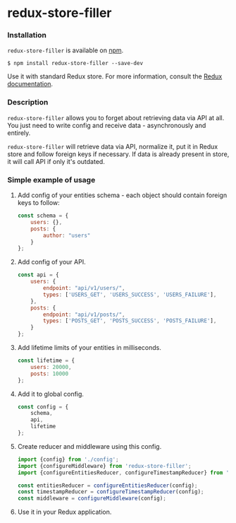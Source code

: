 # redux-store-filler

### Installation

`redux-store-filler` is available on [npm](https://www.npmjs.com/package/redux-store-filler).

```
$ npm install redux-store-filler --save-dev
```

Use it with standard Redux store. For more information, consult the [Redux documentation](http://redux.js.org).

### Description

`redux-store-filler` allows you to forget about retrieving data via API at all. 
You just need to write config and receive data - asynchronously and entirely.

`redux-store-filler` will retrieve data via API, normalize it, put it in Redux store and follow foreign keys if necessary.
If data is already present in store, it will call API if only it's outdated.

### Simple example of usage

1. Add config of your entities schema - each object should contain foreign keys to follow:

    ```js
    const schema = {
        users: {},
        posts: {
            author: "users"
        }
    };
    ```
2. Add config of your API.

    ```js
    const api = {
        users: {
            endpoint: "api/v1/users/",
            types: ['USERS_GET', 'USERS_SUCCESS', 'USERS_FAILURE'],
        },
        posts: {
            endpoint: "api/v1/posts/",
            types: ['POSTS_GET', 'POSTS_SUCCESS', 'POSTS_FAILURE'],
        }
    };
    ```
3. Add lifetime limits of your entities in milliseconds.

    ```js
    const lifetime = {
        users: 20000,
        posts: 10000
    };
    ```
4. Add it to global config.

    ```js
    const config = {
        schema,
        api,
        lifetime
    };
    ```
4. Create reducer and middleware using this config. 

    ```js
    import {config} from './config';
    import {configureMiddleware} from 'redux-store-filler';
    import {configureEntitiesReducer, configureTimestampReducer} from 'redux-store-filler';
    
    const entitiesReducer = configureEntitiesReducer(config);
    const timestampReducer = configureTimestampReducer(config);
    const middleware = configureMiddleware(config);
    ```
5. Use it in your Redux application.
    
